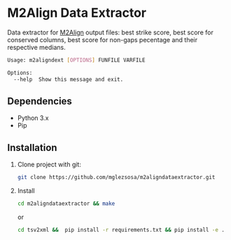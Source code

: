 # M2Align Data Extractor

Data extractor for [M2Align](https://github.com/KhaosResearch/M2Align) output files: best strike score, 
best score for conserved columns, best score for non-gaps pecentage and their respective medians.

```bash
Usage: m2aligndext [OPTIONS] FUNFILE VARFILE

Options:
  --help  Show this message and exit.
```

## Dependencies
* Python 3.x
* Pip

## Installation
1. Clone project with git:
    ```bash
    git clone https://github.com/mglezsosa/m2aligndataextractor.git
    ```
1. Install
    ```bash
    cd m2aligndataextractor && make
    ```
    
    or
    
    ```bash
    cd tsv2xml &&  pip install -r requirements.txt && pip install -e .
    ```